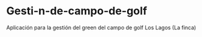 # Gesti-n-de-campo-de-golf
Aplicación para la gestión del green del campo de golf Los Lagos (La finca)
